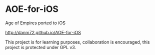 AOE-for-iOS
===========

Age of Empires ported to iOS

http://danm72.github.io/AOE-for-iOS

This project is for learning purposes, collaboration is encouraged, this project is protected under GPL v3.
